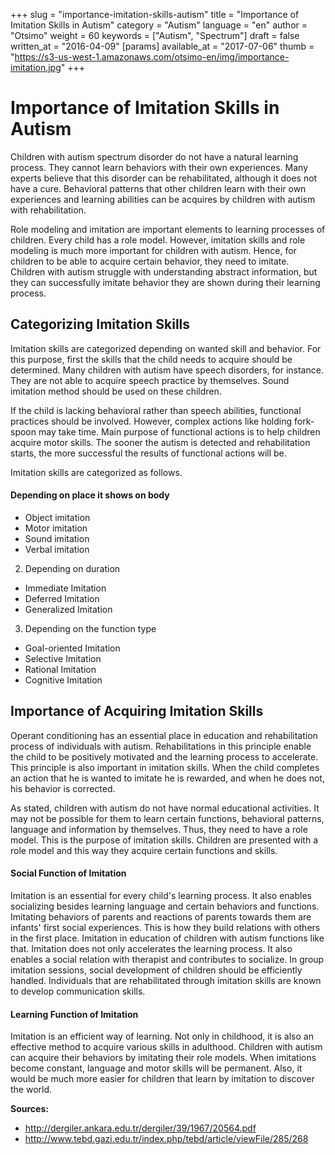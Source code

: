 +++
slug = "importance-imitation-skills-autism"
title = "Importance of Imitation Skills in Autism"
category = "Autism"
language = "en"
author = "Otsimo"
weight = 60
keywords = ["Autism", "Spectrum"]
draft = false
written_at = "2016-04-09"
[params]
available_at = "2017-07-06"
thumb = "https://s3-us-west-1.amazonaws.com/otsimo-en/img/importance-imitation.jpg"
+++

# Importance of Imitation Skills in Autism

Children with autism spectrum disorder do not have a natural learning process. They cannot learn behaviors with their own experiences. Many experts believe that this disorder can be rehabilitated, although it does not have a cure. Behavioral patterns that other children learn with their own experiences and learning abilities can be acquires by children with autism with rehabilitation.

Role modeling and imitation are important elements to learning processes of children. Every child has a role model. However, imitation skills and role modeling is much more important for children with autism. Hence, for children to be able to acquire certain behavior, they need to imitate. Children with autism struggle with understanding abstract information, but they can successfully imitate behavior they are shown during their learning process.



## Categorizing Imitation Skills

Imitation skills are categorized depending on wanted skill and behavior. For this purpose, first the skills that the child needs to acquire should be determined. Many children with autism have speech disorders, for instance. They are not able to acquire speech practice by themselves. Sound imitation method should be used on these children.

If the child is lacking behavioral rather than speech abilities, functional practices should be involved. However, complex actions like holding fork-spoon may take time. Main purpose of functional actions is to help children acquire motor skills. The sooner the autism is detected and rehabilitation starts, the more successful the results of functional actions will be.

Imitation skills are categorized as follows.

#### Depending on place it shows on body
  * Object imitation
  * Motor imitation
  * Sound imitation
  * Verbal imitation
  2. Depending on duration
  * Immediate Imitation
  * Deferred Imitation
  * Generalized Imitation
  3. Depending on the function type
  * Goal-oriented Imitation
  * Selective Imitation
  * Rational Imitation
  * Cognitive Imitation



## Importance of Acquiring Imitation Skills

Operant conditioning has an essential place in education and rehabilitation process of individuals with autism. Rehabilitations in this principle enable the child to be positively motivated and the learning process to accelerate. This principle is also important in imitation skills. When the child completes an action that he is wanted to imitate he is rewarded, and when he does not, his behavior is corrected.

As stated, children with autism do not have normal educational activities. It may not be possible for them to learn certain functions, behavioral patterns, language and information by themselves. Thus, they need to have a role model. This is the purpose of imitation skills. Children are presented with a role model and this way they acquire certain functions and skills.

#### Social Function of Imitation

Imitation is an essential for every child's learning process. It also enables socializing besides learning language and certain behaviors and functions. Imitating behaviors of parents and reactions of parents towards them are infants' first social experiences. This is how they build relations with others in the first place. Imitation in education of children with autism functions like that. Imitation does not only accelerates the learning process. It also enables a social relation with therapist and contributes to socialize. In group imitation sessions, social development of children should be efficiently handled. Individuals that are rehabilitated through imitation skills are known to develop communication skills.

#### Learning Function of Imitation

Imitation is an efficient way of learning. Not only in childhood, it is also an effective method to acquire various skills in adulthood. Children with autism can acquire their behaviors by imitating their role models. When imitations become constant, language and motor skills will be permanent. Also, it would be much more easier for children that learn by imitation to discover the world.

**Sources:**

  * <http://dergiler.ankara.edu.tr/dergiler/39/1967/20564.pdf>
  * <http://www.tebd.gazi.edu.tr/index.php/tebd/article/viewFile/285/268>
